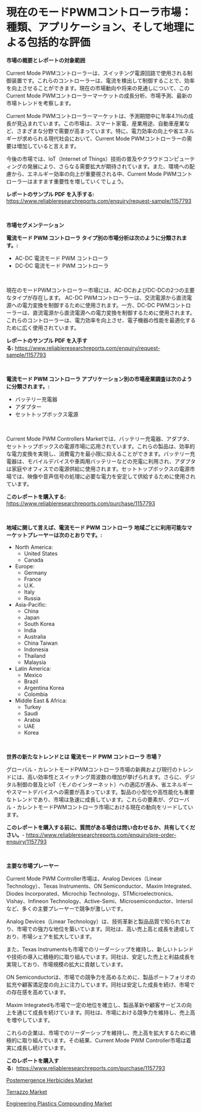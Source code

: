 <p><h1>現在のモードPWMコントローラ市場：種類、アプリケーション、そして地理による包括的な評価</h1></p><p><strong>市場の概要とレポートの対象範囲</strong></p>
<p><p>Current Mode PWMコントローラーは、スイッチング電源回路で使用される制御装置です。これらのコントローラーは、電流を検出して制御することで、効率を向上させることができます。現在の市場動向や将来の見通しについて、このCurrent Mode PWMコントローラーマーケットの成長分析、市場予測、最新の市場トレンドを考察します。</p><p>Current Mode PWMコントローラーマーケットは、予測期間中に年率4.1％の成長が見込まれています。この市場は、スマート家電、産業用途、自動車産業など、さまざまな分野で需要が高まっています。特に、電力効率の向上や省エネルギーが求められる現代社会において、Current Mode PWMコントローラーの需要は増加していると言えます。</p><p>今後の市場では、IoT（Internet of Things）技術の普及やクラウドコンピューティングの発展により、さらなる需要拡大が期待されています。また、環境への配慮から、エネルギー効率の向上が重要視される中、Current Mode PWMコントローラーはますます重要性を増していくでしょう。</p></p>
<p><strong>レポートのサンプル PDF を入手する:</strong> <a href="https://www.reliableresearchreports.com/enquiry/request-sample/1157793">https://www.reliableresearchreports.com/enquiry/request-sample/1157793</a></p>
<p>&nbsp;</p>
<p><strong>市場セグメンテーション</strong></p>
<p><strong>電流モード PWM コントローラ タイプ別の市場分析は次のように分類されます。:</strong></p>
<p><ul><li>AC-DC 電流モード PWM コントローラ</li><li>DC-DC 電流モード PWM コントローラ</li></ul></p>
<p>&nbsp;</p>
<p><p>現在のモードPWMコントローラー市場には、AC-DCおよびDC-DCの2つの主要なタイプが存在します。 AC-DC PWMコントローラーは、交流電源から直流電源への電力変換を制御するために使用されます。一方、DC-DC PWMコントローラーは、直流電源から直流電源への電力変換を制御するために使用されます。これらのコントローラーは、電力効率を向上させ、電子機器の性能を最適化するために広く使用されています。</p></p>
<p><strong>レポートのサンプル PDF を入手する:</strong>&nbsp;<a href="https://www.reliableresearchreports.com/enquiry/request-sample/1157793">https://www.reliableresearchreports.com/enquiry/request-sample/1157793</a></p>
<p>&nbsp;</p>
<p><strong> 電流モード PWM コントローラ アプリケーション別の市場産業調査は次のように分類されます。:</strong></p>
<p><ul><li>バッテリー充電器</li><li>アダプター</li><li>セットトップボックス電源</li></ul></p>
<p>&nbsp;</p>
<p><p>Current Mode PWM Controllers Marketでは、バッテリー充電器、アダプタ、セットトップボックスの電源市場に応用されています。これらの製品は、効率的な電力変換を実現し、消費電力を最小限に抑えることができます。バッテリー充電器は、モバイルデバイスや車両用バッテリーなどの充電に利用され、アダプタは家庭やオフィスでの電源供給に使用されます。セットトップボックスの電源市場では、映像や音声信号の処理に必要な電力を安定して供給するために使用されています。</p></p>
<p><strong>このレポートを購入する:</strong>&nbsp; <a href="https://www.reliableresearchreports.com/purchase/1157793">https://www.reliableresearchreports.com/purchase/1157793</a></p>
<p>&nbsp;</p>
<p><strong>地域に関して言えば、電流モード PWM コントローラ 地域ごとに利用可能なマーケットプレーヤーは次のとおりです。:</strong></p>
<p><ul>
    <li>
        North America:
        <ul>
            <li>United States</li>
            <li>Canada</li>
        </ul>
    </li>
    <li>
        Europe:
        <ul>
            <li>Germany</li>
            <li>France</li>
            <li>U.K.</li>
            <li>Italy</li>
            <li>Russia</li>
        </ul>
    </li>
    <li>
        Asia-Pacific:
        <ul>
            <li>China</li>
            <li>Japan</li>
            <li>South Korea</li>
            <li>India</li>
            <li>Australia</li>
            <li>China Taiwan</li>
            <li>Indonesia</li>
            <li>Thailand</li>
            <li>Malaysia</li>
        </ul>
    </li>
    <li>
        Latin America:
        <ul>
            <li>Mexico</li>
            <li>Brazil</li>
            <li>Argentina Korea</li>
            <li>Colombia</li>
        </ul>
    </li>
    <li>
        Middle East & Africa:
        <ul>
            <li>Turkey</li>
            <li>Saudi</li>
            <li>Arabia</li>
            <li>UAE</li>
            <li>Korea</li>
        </ul>
    </li>
    </ul></p>
<p>&nbsp;</p>
<p><strong>世界の新たなトレンドとは 電流モード PWM コントローラ 市場？</strong></p>
<p><p>グローバル・カレントモードPWMコントローラ市場の新興および現行のトレンドには、高い効率性とスイッチング周波数の増加が挙げられます。さらに、デジタル制御の普及とIoT（モノのインターネット）への適応が進み、省エネルギーやスマートデバイスへの需要が高まっています。製品の小型化や高性能化も重要なトレンドであり、市場は急速に成長しています。これらの要素が、グローバル・カレントモードPWMコントローラ市場における現在の動向をリードしています。</p></p>
<p><strong>このレポートを購入する前に、質問がある場合は問い合わせるか、共有してください。</strong>- <a href="https://www.reliableresearchreports.com/enquiry/pre-order-enquiry/1157793">https://www.reliableresearchreports.com/enquiry/pre-order-enquiry/1157793</a></p>
<p>&nbsp;</p>
<p><strong>主要な市場プレーヤー</strong></p>
<p><p>Current Mode PWM Controller市場は、Analog Devices（Linear Technology）、Texas Instruments、ON Semiconductor、Maxim Integrated、Diodes Incorporated、Microchip Technology、STMicroelectronics、Vishay、Infineon Technology、Active-Semi、Microsemiconductor、Intersilなど、多くの主要プレーヤーで競争が激しいです。</p><p>Analog Devices（Linear Technology）は、技術革新と製品品質で知られており、市場での強力な地位を築いています。同社は、高い売上高と成長を達成しており、市場シェアを拡大しています。</p><p>また、Texas Instrumentsも市場でのリーダーシップを維持し、新しいトレンドや技術の導入に積極的に取り組んでいます。同社は、安定した売上と利益成長を実現しており、市場規模の拡大に貢献しています。</p><p>ON Semiconductorは、市場での競争力を高めるために、製品ポートフォリオの拡充や顧客満足度の向上に注力しています。同社は安定した成長を続け、市場での存在感を高めています。</p><p>Maxim Integratedも市場で一定の地位を確立し、製品革新や顧客サービスの向上を通じて成長を続けています。同社は、市場における競争力を維持し、売上高を増やしています。</p><p>これらの企業は、市場でのリーダーシップを維持し、売上高を拡大するために積極的に取り組んでいます。その結果、Current Mode PWM Controller市場は着実に成長し続けています。</p></p>
<p><strong>このレポートを購入する:</strong>&nbsp;&nbsp;<a href="https://www.reliableresearchreports.com/purchase/1157793">https://www.reliableresearchreports.com/purchase/1157793</a></p>
<p><p><a href="https://github.com/pjcfca/Market-Research-Report-List-1/blob/main/postemergence-herbicides-market.md">Postemergence Herbicides Market</a></p><p><a href="https://github.com/johnbach50/Market-Research-Report-List-2/blob/main/terrazzo-market.md">Terrazzo Market</a></p><p><a href="https://github.com/wusalecollins540tpqoz/Market-Research-Report-List-1/blob/main/engineering-plastics-compounding-market.md">Engineering Plastics Compounding Market</a></p></p>